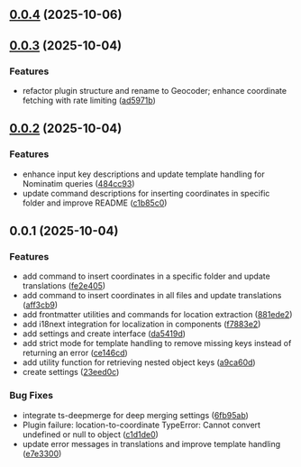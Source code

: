 ## [0.0.4](https://github.com/Mara-Li/obsidian-location-to-coordinate/compare/0.0.3...0.0.4) (2025-10-06)

## [0.0.3](https://github.com/Mara-Li/obsidian-location-to-coordinate/compare/0.0.2...0.0.3) (2025-10-04)
### Features

* refactor plugin structure and rename to Geocoder; enhance coordinate fetching with rate limiting ([ad5971b](https://github.com/Mara-Li/obsidian-location-to-coordinate/commit/ad5971b6765aabe0530318ca5f95853a441ef5e9))

## [0.0.2](https://github.com/Mara-Li/obsidian-location-to-coordinate/compare/0.0.1...0.0.2) (2025-10-04)
### Features

* enhance input key descriptions and update template handling for Nominatim queries ([484cc93](https://github.com/Mara-Li/obsidian-location-to-coordinate/commit/484cc938562f5dd558258e6a00b68a52063b8c43))
* update command descriptions for inserting coordinates in specific folder and improve README ([c1b85c0](https://github.com/Mara-Li/obsidian-location-to-coordinate/commit/c1b85c01f65b02ae0c7b21ca9b3a17b5971775bc))

## 0.0.1 (2025-10-04)
### Features

* add command to insert coordinates in a specific folder and update translations ([fe2e405](https://github.com/Mara-Li/obsidian-location-to-coordinate/commit/fe2e40574c75efd0cb68203c86a218e1391874d3))
* add command to insert coordinates in all files and update translations ([aff3cb9](https://github.com/Mara-Li/obsidian-location-to-coordinate/commit/aff3cb9a4e79e1d59f4cd944afd1e53643504aad))
* add frontmatter utilities and commands for location extraction ([881ede2](https://github.com/Mara-Li/obsidian-location-to-coordinate/commit/881ede25afb347f3432f638e0872658016110d2d))
* add i18next integration for localization in components ([f7883e2](https://github.com/Mara-Li/obsidian-location-to-coordinate/commit/f7883e22d8445b2e32636d2b9ccc000e4f88266f))
* add settings and create interface ([da5419d](https://github.com/Mara-Li/obsidian-location-to-coordinate/commit/da5419d4f9f6a2b2134b18fbceaa5789ab8ef04a))
* add strict mode for template handling to remove missing keys instead of returning an error ([ce146cd](https://github.com/Mara-Li/obsidian-location-to-coordinate/commit/ce146cd71fb3555ce263fd9f581a3871cdb8ef3d))
* add utility function for retrieving nested object keys ([a9ca60d](https://github.com/Mara-Li/obsidian-location-to-coordinate/commit/a9ca60db00f81ed94159966712bca178fd9dbb77))
* create settings ([23eed0c](https://github.com/Mara-Li/obsidian-location-to-coordinate/commit/23eed0c109cc534b2d5ee7fab8dbfa97c3b78d00))

### Bug Fixes

* integrate ts-deepmerge for deep merging settings ([6fb95ab](https://github.com/Mara-Li/obsidian-location-to-coordinate/commit/6fb95abc07820fa83781a3d8557d76f1c24cea85))
* Plugin failure: location-to-coordinate TypeError: Cannot convert undefined or null to object ([c1d1de0](https://github.com/Mara-Li/obsidian-location-to-coordinate/commit/c1d1de0ea6ed9e4fca4858d45f9227b384a690ab))
* update error messages in translations and improve template handling ([e7e3300](https://github.com/Mara-Li/obsidian-location-to-coordinate/commit/e7e33004976147badd21cb13cca34fc0063e46b5))
